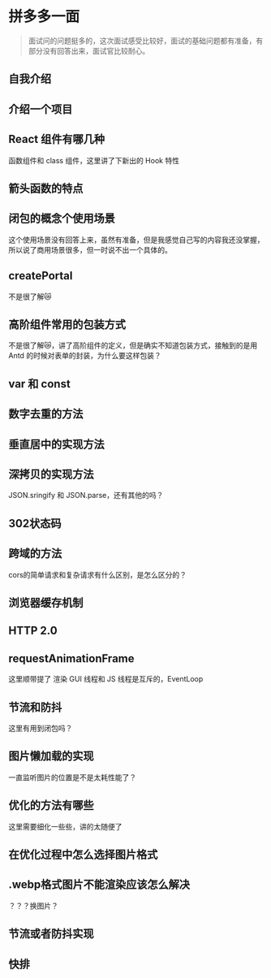 # 拼多多一面

> 面试问的问题挺多的，这次面试感受比较好，面试的基础问题都有准备，有部分没有回答出来，面试官比较耐心。

## 自我介绍

## 介绍一个项目

## React 组件有哪几种

函数组件和 class 组件，这里讲了下新出的 Hook 特性

## 箭头函数的特点

## 闭包的概念个使用场景

这个使用场景没有回答上来，虽然有准备，但是我感觉自己写的内容我还没掌握，所以说了商用场景很多，但一时说不出一个具体的。

## createPortal

不是很了解😿

## 高阶组件常用的包装方式

不是很了解😿，讲了高阶组件的定义，但是确实不知道包装方式，接触到的是用 Antd 的时候对表单的封装，为什么要这样包装？

## var 和 const

## 数字去重的方法

## 垂直居中的实现方法

## 深拷贝的实现方法

JSON.sringify 和 JSON.parse，还有其他的吗？

## 302状态码

## 跨域的方法

cors的简单请求和复杂请求有什么区别，是怎么区分的？

## 浏览器缓存机制

## HTTP 2.0

## requestAnimationFrame

这里顺带提了 渲染 GUI 线程和 JS 线程是互斥的，EventLoop

## 节流和防抖

这里有用到闭包吗？

## 图片懒加载的实现

一直监听图片的位置是不是太耗性能了？

## 优化的方法有哪些

这里需要细化一些些，讲的太随便了

## 在优化过程中怎么选择图片格式

## .webp格式图片不能渲染应该怎么解决

？？？换图片？

## 节流或者防抖实现

## 快排
